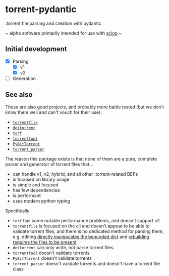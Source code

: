 # torrent-pydantic

.torrent file parsing and creation with pydantic

~ alpha software primarily intended for use with [sciop](https://codeberg.org/Safeguarding/sciop) ~

## Initial development

- [x] Parsing
  - [x] v1
  - [x] v2
- [ ] Generation

## See also

These are also good projects, and probably more battle tested
(but we don't know them well and can't vouch for their use):

- [`torrentfile`](https://alexpdev.github.io/torrentfile/)
- [`dottorrent`](https://dottorrent.readthedocs.io)
- [`torf`](https://github.com/rndusr/torf)
- [`torrenttool`](https://github.com/idlesign/torrentool)
- [`PyBitTorrent`](https://github.com/gaffner/PyBitTorrent)
- [`torrent_parser`](https://github.com/7sDream/torrent_parser)

The reason this package exists is that none of them are a pure, complete
parser and generator of torrent files that...
- can handle v1, v2, hybrid, and all other .torrent-related BEPs
- is focused on library usage
- is simple and focused
- has few dependencies
- is performant
- uses modern python typing

Specifically
- `torf` has some notable performance problems, and doesn't support v2
- `torrentfile` is focused on the cli and doesn't appear to be able to validate torrent files, 
  and there is no dedicated method for parsing them, 
  e.g. editing [directly manipulates the bencoded dict](https://github.com/alexpdev/torrentfile/blob/d50d942dc72c93f052c63b443aaec38c592a14df/torrentfile/edit.py#L65)
  and [rebuilding requires the files to be present](https://github.com/alexpdev/torrentfile/blob/d50d942dc72c93f052c63b443aaec38c592a14df/torrentfile/rebuild.py)
- `dottorrent` can only write, not parse torrent files.
- `torrenttool` doesn't validate torrents
- `PyBitTorrent` doesn't validate torrents
- `torrent_parser` doesn't validate torrents and doesn't have a torrent file class